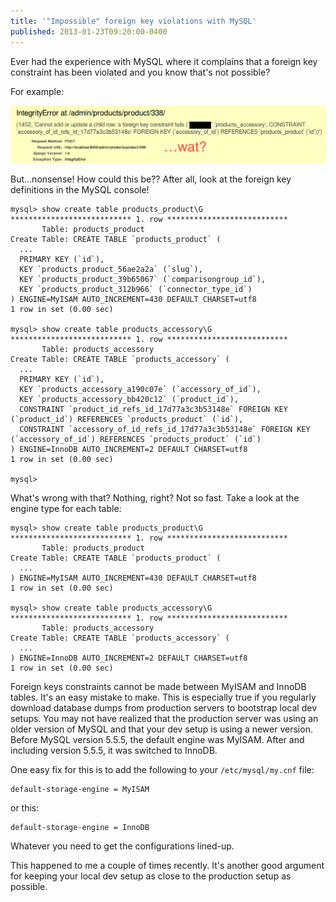 ```yaml
---
title: '"Impossible" foreign key violations with MySQL'
published: 2013-01-23T09:20:00-0400
---
```


Ever had the experience with MySQL where it complains that a foreign key
constraint has been violated and you know that's not possible?

For example:

<img alt="wat?" src="/static/posts/2013/1/23/error.png" />

But...nonsense!  How could this be??  After all, look at the foreign key
definitions in the MySQL console!

    mysql> show create table products_product\G
    *************************** 1. row ***************************
           Table: products_product
    Create Table: CREATE TABLE `products_product` (
      ...
      PRIMARY KEY (`id`),
      KEY `products_product_56ae2a2a` (`slug`),
      KEY `products_product_39b65067` (`comparisongroup_id`),
      KEY `products_product_312b966` (`connector_type_id`)
    ) ENGINE=MyISAM AUTO_INCREMENT=430 DEFAULT CHARSET=utf8
    1 row in set (0.00 sec)

    mysql> show create table products_accessory\G
    *************************** 1. row ***************************
           Table: products_accessory
    Create Table: CREATE TABLE `products_accessory` (
      ...
      PRIMARY KEY (`id`),
      KEY `products_accessory_a190c07e` (`accessory_of_id`),
      KEY `products_accessory_bb420c12` (`product_id`),
      CONSTRAINT `product_id_refs_id_17d77a3c3b53148e` FOREIGN KEY (`product_id`) REFERENCES `products_product` (`id`),
      CONSTRAINT `accessory_of_id_refs_id_17d77a3c3b53148e` FOREIGN KEY (`accessory_of_id`) REFERENCES `products_product` (`id`)
    ) ENGINE=InnoDB AUTO_INCREMENT=2 DEFAULT CHARSET=utf8
    1 row in set (0.00 sec)

    mysql>

What's wrong with that?  Nothing, right?  Not so fast.  Take a look at the
engine type for each table:

    mysql> show create table products_product\G
    *************************** 1. row ***************************
           Table: products_product
    Create Table: CREATE TABLE `products_product` (
      ...
    ) ENGINE=MyISAM AUTO_INCREMENT=430 DEFAULT CHARSET=utf8
    1 row in set (0.00 sec)

    mysql> show create table products_accessory\G
    *************************** 1. row ***************************
           Table: products_accessory
    Create Table: CREATE TABLE `products_accessory` (
      ...
    ) ENGINE=InnoDB AUTO_INCREMENT=2 DEFAULT CHARSET=utf8
    1 row in set (0.00 sec)

Foreign keys constraints cannot be made between MyISAM and InnoDB tables.  It's
an easy mistake to make.  This is especially true if you regularly download
database dumps from production servers to bootstrap local dev setups.  You may
not have realized that the production server was using an older version of
MySQL and that your dev setup is using a newer version.  Before MySQL version
5.5.5, the default engine was MyISAM.  After and including version 5.5.5, it
was switched to InnoDB.

One easy fix for this is to add the following to your `/etc/mysql/my.cnf` file:

    default-storage-engine = MyISAM

or this:

    default-storage-engine = InnoDB

Whatever you need to get the configurations lined-up.

This happened to me a couple of times recently.  It's another good argument for
keeping your local dev setup as close to the production setup as possible.
